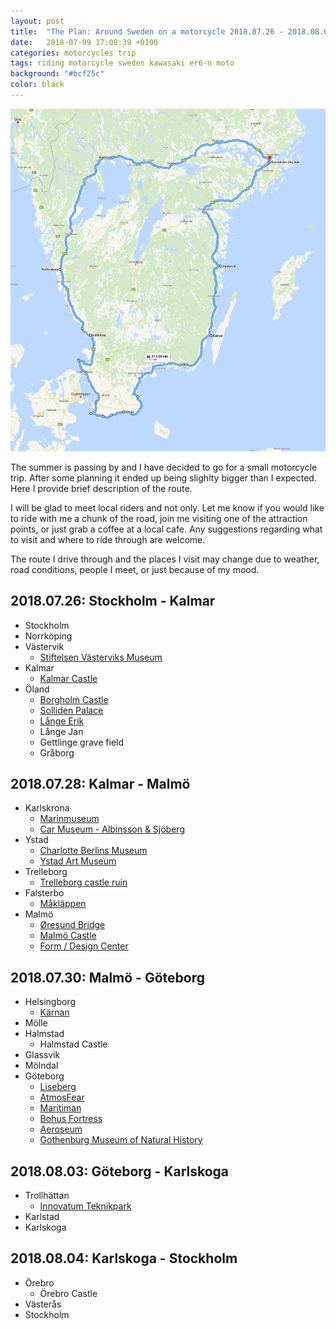 ```yaml
---
layout: post
title:  "The Plan: Around Sweden on a motorcycle 2018.07.26 - 2018.08.04"
date:   2018-07-09 17:08:39 +0100
categories: motorcycles trip
tags: riding motorcycle sweden kawasaki er6-n moto
background: "#bcf25c"
color: black
---
```


[![](/assets/2018-07-09-motorcycle-trip/map.png)](https://www.google.com/maps/dir/Stockholm+City+Hall/V%C3%A4stervik/Kalmar/Ystad/Halmstad/Gothenburg/Karlstad/Stockholm+City+Hall/@57.5228821,13.6459025,7.25z/data=!4m95!4m94!1m5!1m1!1s0x465f77df9092cde9:0xaeafc90d911394c0!2m2!1d18.0543456!2d59.3274506!1m5!1m1!1s0x465842418a72d1d9:0x66d4694b77bbf5ba!2m2!1d16.6369759!2d57.7577156!1m15!1m1!1s0x4657cc1ca778251b:0x400fef341e49060!2m2!1d16.3567791!2d56.6634447!3m4!1m2!1d14.2314841!2d55.6786108!3s0x46546a661e16c691:0xf6c53da4076095eb!3m4!1m2!1d14.1771793!2d55.3950802!3s0x46545f767c3a0e2d:0xd0c53a12ca03dd28!1m35!1m1!1s0x46547d520ab5491d:0x59127c22a563b89d!2m2!1d13.8200308!2d55.4295051!3m4!1m2!1d13.8029161!2d55.4258111!3s0x46547d63c7d552c5:0xc41861f2ea6e8e0d!3m4!1m2!1d13.4635209!2d55.3761977!3s0x46537e9c988d6073:0x43b6d0d2a68acc3!3m4!1m2!1d13.2255806!2d55.3600122!3s0x465370f11f93e2a3:0x5eed1ed7d8f82dfe!3m4!1m2!1d12.8668447!2d55.405786!3s0x46530e917f15ed3f:0x21b301499d145015!3m4!1m2!1d13.0235287!2d55.596969!3s0x4653a160e47b88c1:0x3001421dfe0d865e!3m4!1m2!1d12.5215552!2d56.2721006!3s0x465227447168e6bd:0x3ddc8e23288390eb!1m10!1m1!1s0x465105d7635db347:0x6dbef716017039f8!2m2!1d12.8577885!2d56.6743748!3m4!1m2!1d12.621323!2d56.7757053!3s0x4651b88890019f11:0x526f83036923f49e!1m5!1m1!1s0x464f8e67966c073f:0x4019078290e7c40!2m2!1d11.97456!2d57.70887!1m5!1m1!1s0x465cb3d8e8ebe6f5:0xb8159334bc4aadd!2m2!1d13.5114978!2d59.4021806!1m5!1m1!1s0x465f77df9092cde9:0xaeafc90d911394c0!2m2!1d18.0543456!2d59.3274506!3e0)

The summer is passing by and I have decided to go for a small motorcycle trip. After some planning it ended up being slighlty bigger than I expected. Here I provide brief description of the route.

I will be glad to meet local riders and not only. Let me know if you would like to ride with me a chunk of the road, join me visiting one of the attraction points, or just grab a coffee at a local cafe.
Any suggestions regarding what to visit and where to ride through are welcome.

The route I drive through and the places I visit may change due to weather, road conditions, people I meet, or just because of my mood.

## 2018.07.26: Stockholm - Kalmar
                
- Stockholm
- Norrköping
- Västervik
    - [Stiftelsen Västerviks Museum](http://www.vasterviksmuseum.se/)
- Kalmar
    - [Kalmar Castle](https://www.kalmarslott.se/)
- Öland
    - [Borgholm Castle](http://www.borgholmsslott.se/en/)
    - [Solliden Palace](http://sollidensslott.se/)
    - [Långe Erik](http://www.langeerik.se/)
    - Långe Jan
    - Gettlinge grave field
    - Gråborg
      
## 2018.07.28: Kalmar - Malmö
        
- Karlskrona
    - [Marinmuseum](https://www.marinmuseum.se/)
    - [Car Museum - Albinsson & Sjöberg](https://www.fabas.se/vara-museer/)
- Ystad
    - [Charlotte Berlins Museum](http://www.ystad.se/kultur/ovriga-museer/charlotte-berlins-museum/)
    - [Ystad Art Museum](http://www.ystad.se/konstmuseet)
- Trelleborg
    - [Trelleborg castle ruin](https://www.trelleborg.se/museum)
- Falsterbo
    - [Måkläppen](http://maklappsforeningen.se/)
- Malmö
    - [Øresund Bridge](https://www.oresundsbron.com/sv/priser)
    - [Malmö Castle](https://malmo.se/Kultur--fritid/Kultur--noje/Museer--utstallningar/Malmo-Museer/Aktuella-utstallningar/Slottsholmen/Malmohus-slott.html)
    - [Form / Design Center](http://www.formdesigncenter.com/)
        
## 2018.07.30: Malmö - Göteborg

- Helsingborg
    - [Kärnan](https://helsingborg.se/uppleva-och-gora/kultur-och-museer/karnan/)
- Mölle
- Halmstad
    - Halmstad Castle
- Glassvik
- Mölndal
- Göteborg
    - [Liseberg](https://www.liseberg.se/)
    - [AtmosFear](https://www.liseberg.se/attraktioner/atmosfear/)
    - [Maritiman](https://www.maritiman.se/)
    - [Bohus Fortress](https://www.bohusfastning.com/sv/)
    - [Aeroseum](http://www.aeroseum.se/)
    - [Gothenburg Museum of Natural History](http://www.gnm.se/)
        
## 2018.08.03: Göteborg - Karlskoga

- Trollhättan
    - [Innovatum Teknikpark](https://www.innovatum.se/)
- Karlstad
- Karlskoga
        
## 2018.08.04: Karlskoga - Stockholm

- Örebro
    - Örebro Castle
- Västerås
- Stockholm

